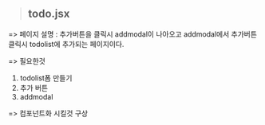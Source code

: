 > ## todo.jsx

=> 페이지 설명 : 추가버튼을 클릭시 addmodal이 나아오고 addmodal에서 추가버튼 클릭시 todolist에 추가되는 페이지이다.

=> 필요한것

1. todolist폼 만들기
2. 추가 버튼
3. addmodal

=> 컴포넌트화 시킬것 구상

